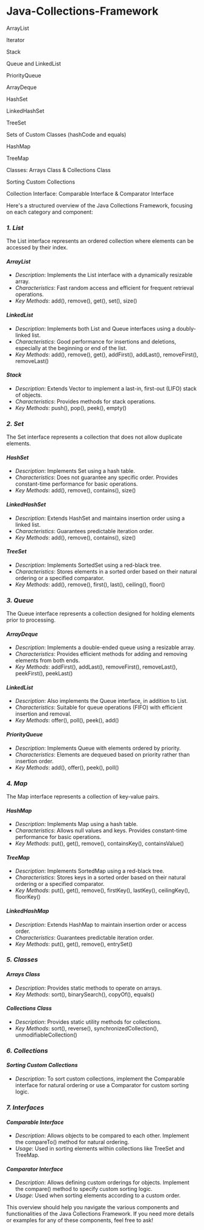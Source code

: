 # Java-Collections-Framework

ArrayList

Iterator

Stack

Queue and LinkedList

PriorityQueue

ArrayDeque

HashSet

LinkedHashSet

TreeSet

Sets of Custom Classes (hashCode and equals)

HashMap

TreeMap

Classes: Arrays Class & Collections Class

Sorting Custom Collections

Collection Interface: Comparable Interface & Comparator Interface

Here's a structured overview of the Java Collections Framework, focusing on each category and component:

### *1. List*

The List interface represents an ordered collection where elements can be accessed by their index.

#### *ArrayList*
- *Description*: Implements the List interface with a dynamically resizable array.
- *Characteristics*: Fast random access and efficient for frequent retrieval operations.
- *Key Methods*: add(), remove(), get(), set(), size()

#### *LinkedList*
- *Description*: Implements both List and Queue interfaces using a doubly-linked list.
- *Characteristics*: Good performance for insertions and deletions, especially at the beginning or end of the list.
- *Key Methods*: add(), remove(), get(), addFirst(), addLast(), removeFirst(), removeLast()

#### *Stack*
- *Description*: Extends Vector to implement a last-in, first-out (LIFO) stack of objects.
- *Characteristics*: Provides methods for stack operations.
- *Key Methods*: push(), pop(), peek(), empty()

### *2. Set*

The Set interface represents a collection that does not allow duplicate elements.

#### *HashSet*
- *Description*: Implements Set using a hash table.
- *Characteristics*: Does not guarantee any specific order. Provides constant-time performance for basic operations.
- *Key Methods*: add(), remove(), contains(), size()

#### *LinkedHashSet*
- *Description*: Extends HashSet and maintains insertion order using a linked list.
- *Characteristics*: Guarantees predictable iteration order.
- *Key Methods*: add(), remove(), contains(), size()

#### *TreeSet*
- *Description*: Implements SortedSet using a red-black tree.
- *Characteristics*: Stores elements in a sorted order based on their natural ordering or a specified comparator.
- *Key Methods*: add(), remove(), first(), last(), ceiling(), floor()

### *3. Queue*

The Queue interface represents a collection designed for holding elements prior to processing.

#### *ArrayDeque*
- *Description*: Implements a double-ended queue using a resizable array.
- *Characteristics*: Provides efficient methods for adding and removing elements from both ends.
- *Key Methods*: addFirst(), addLast(), removeFirst(), removeLast(), peekFirst(), peekLast()

#### *LinkedList*
- *Description*: Also implements the Queue interface, in addition to List.
- *Characteristics*: Suitable for queue operations (FIFO) with efficient insertion and removal.
- *Key Methods*: offer(), poll(), peek(), add()

#### *PriorityQueue*
- *Description*: Implements Queue with elements ordered by priority.
- *Characteristics*: Elements are dequeued based on priority rather than insertion order.
- *Key Methods*: add(), offer(), peek(), poll()

### *4. Map*

The Map interface represents a collection of key-value pairs.

#### *HashMap*
- *Description*: Implements Map using a hash table.
- *Characteristics*: Allows null values and keys. Provides constant-time performance for basic operations.
- *Key Methods*: put(), get(), remove(), containsKey(), containsValue()

#### *TreeMap*
- *Description*: Implements SortedMap using a red-black tree.
- *Characteristics*: Stores keys in a sorted order based on their natural ordering or a specified comparator.
- *Key Methods*: put(), get(), remove(), firstKey(), lastKey(), ceilingKey(), floorKey()

#### *LinkedHashMap*
- *Description*: Extends HashMap to maintain insertion order or access order.
- *Characteristics*: Guarantees predictable iteration order.
- *Key Methods*: put(), get(), remove(), entrySet()

### *5. Classes*

#### *Arrays Class*
- *Description*: Provides static methods to operate on arrays.
- *Key Methods*: sort(), binarySearch(), copyOf(), equals()

#### *Collections Class*
- *Description*: Provides static utility methods for collections.
- *Key Methods*: sort(), reverse(), synchronizedCollection(), unmodifiableCollection()

### *6. Collections*

#### *Sorting Custom Collections*
- *Description*: To sort custom collections, implement the Comparable interface for natural ordering or use a Comparator for custom sorting logic.

### *7. Interfaces*

#### *Comparable Interface*
- *Description*: Allows objects to be compared to each other. Implement the compareTo() method for natural ordering.
- *Usage*: Used in sorting elements within collections like TreeSet and TreeMap.

#### *Comparator Interface*
- *Description*: Allows defining custom orderings for objects. Implement the compare() method to specify custom sorting logic.
- *Usage*: Used when sorting elements according to a custom order.

This overview should help you navigate the various components and functionalities of the Java Collections Framework. If you need more details or examples for any of these components, feel free to ask!
